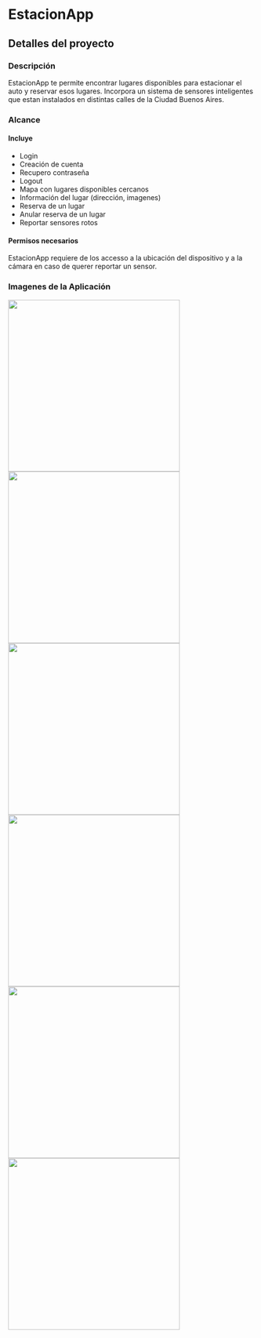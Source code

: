 # EstacionApp

## Detalles del proyecto

### Descripción
EstacionApp te permite encontrar lugares disponibles para estacionar el auto y reservar esos lugares. Incorpora un sistema de sensores inteligentes que estan instalados en distintas calles de la Ciudad Buenos Aires. 

### Alcance

#### Incluye
- Login
- Creación de cuenta
- Recupero contraseña
- Logout
- Mapa con lugares disponibles cercanos
- Información del lugar (dirección, imagenes)
- Reserva de un lugar
- Anular reserva de un lugar
- Reportar sensores rotos

#### Permisos necesarios

EstacionApp requiere de los accesso a la ubicación del dispositivo y a la cámara en caso de querer reportar un sensor.

### Imagenes de la Aplicación


<img src="https://imgur.com/JHf1eMg.png" width="350" />
<img src="https://imgur.com/atfBMCY.png" width="350" />
<img src="https://imgur.com/wcf2vco.png" width="350" />
<img src="https://imgur.com/xglgjo8.png" width="350" />
<img src="https://imgur.com/EcErzJa.png" width="350" />
<img src="https://imgur.com/Zm9oWjs.png" width="350" />

